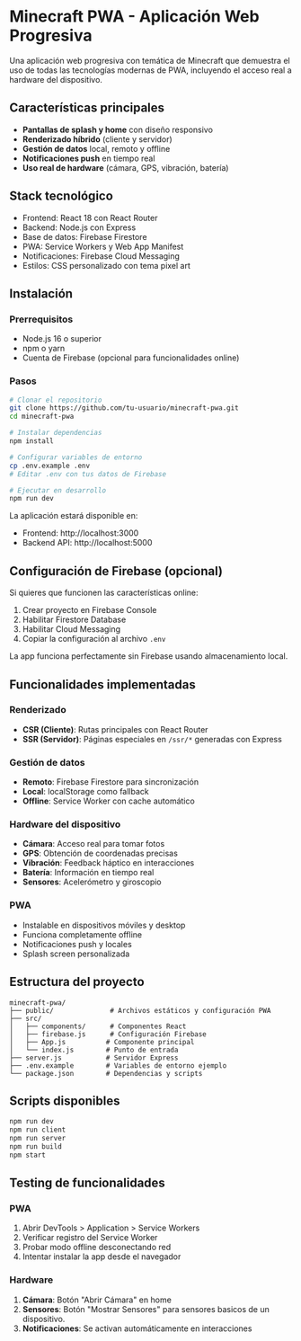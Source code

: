 # Minecraft PWA - Aplicación Web Progresiva

Una aplicación web progresiva con temática de Minecraft que demuestra el uso de todas las tecnologías modernas de PWA, incluyendo el acceso real a hardware del dispositivo.

## Características principales

- **Pantallas de splash y home** con diseño responsivo
- **Renderizado híbrido** (cliente y servidor)
- **Gestión de datos** local, remoto y offline
- **Notificaciones push** en tiempo real
- **Uso real de hardware** (cámara, GPS, vibración, batería)

## Stack tecnológico

- Frontend: React 18 con React Router
- Backend: Node.js con Express
- Base de datos: Firebase Firestore
- PWA: Service Workers y Web App Manifest
- Notificaciones: Firebase Cloud Messaging
- Estilos: CSS personalizado con tema pixel art

## Instalación

### Prerrequisitos
- Node.js 16 o superior
- npm o yarn
- Cuenta de Firebase (opcional para funcionalidades online)

### Pasos

```bash
# Clonar el repositorio
git clone https://github.com/tu-usuario/minecraft-pwa.git
cd minecraft-pwa

# Instalar dependencias
npm install

# Configurar variables de entorno
cp .env.example .env
# Editar .env con tus datos de Firebase

# Ejecutar en desarrollo
npm run dev
```

La aplicación estará disponible en:
- Frontend: http://localhost:3000
- Backend API: http://localhost:5000

## Configuración de Firebase (opcional)

Si quieres que funcionen las características online:

1. Crear proyecto en Firebase Console
2. Habilitar Firestore Database
3. Habilitar Cloud Messaging
4. Copiar la configuración al archivo `.env`

La app funciona perfectamente sin Firebase usando almacenamiento local.

## Funcionalidades implementadas

### Renderizado
- **CSR (Cliente)**: Rutas principales con React Router
- **SSR (Servidor)**: Páginas especiales en `/ssr/*` generadas con Express

### Gestión de datos
- **Remoto**: Firebase Firestore para sincronización
- **Local**: localStorage como fallback
- **Offline**: Service Worker con cache automático

### Hardware del dispositivo
- **Cámara**: Acceso real para tomar fotos
- **GPS**: Obtención de coordenadas precisas
- **Vibración**: Feedback háptico en interacciones
- **Batería**: Información en tiempo real
- **Sensores**: Acelerómetro y giroscopio

### PWA
- Instalable en dispositivos móviles y desktop
- Funciona completamente offline
- Notificaciones push y locales
- Splash screen personalizada

## Estructura del proyecto

```
minecraft-pwa/
├── public/              # Archivos estáticos y configuración PWA
├── src/
│   ├── components/      # Componentes React
│   ├── firebase.js      # Configuración Firebase
│   ├── App.js          # Componente principal
│   └── index.js        # Punto de entrada
├── server.js           # Servidor Express
├── .env.example        # Variables de entorno ejemplo
└── package.json        # Dependencias y scripts
```

## Scripts disponibles

```bash
npm run dev    
npm run client 
npm run server    
npm run build    
npm start       
```

## Testing de funcionalidades

### PWA
1. Abrir DevTools > Application > Service Workers
2. Verificar registro del Service Worker
3. Probar modo offline desconectando red
4. Intentar instalar la app desde el navegador

### Hardware
1. **Cámara**: Botón "Abrir Cámara" en home
2. **Sensores**: Botón "Mostrar Sensores" para sensores basicos de un dispositivo.
3. **Notificaciones**: Se activan automáticamente en interacciones
